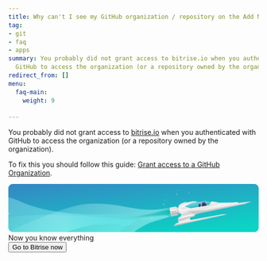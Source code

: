 ```yaml
---
title: Why can't I see my GitHub organization / repository on the Add New App page?
tag:
- git
- faq
- apps
summary: You probably did not grant access to bitrise.io when you authenticated with
  GitHub to access the organization (or a repository owned by the organization).
redirect_from: []
menu:
  faq-main:
    weight: 9

---
```

You probably did not grant access to [bitrise.io](https://www.bitrise.io) when you authenticated with GitHub to access the organization (or a repository owned by the organization).

To fix this you should follow this guide: [Grant access to a GitHub Organization](/faq/grant-access-to-github-organization).

<div class="banner">
	<img src="/assets/images/banner-bg-888x170.png" style="border: none;">
	<div class="deploy-text">Now you know everything</div>
	<a target="_blank" href="https://app.bitrise.io/dashboard/builds"><button class="button">Go to Bitrise now</button></a>
</div>